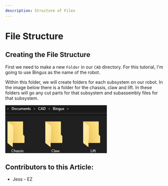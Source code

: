 ```yaml
---
description: Structure of Files
---
```


# File Structure

## Creating the File Structure

First we need to make a new `Folder` in our `CAD` directory.  For this tutorial, I'm going to use Bingus as the name of the robot.&#x20;

Within this folder, we will create folders for each subsystem on our robot.  In the image below there is a folder for the chassis, claw and lift.  In these folders will go any cut parts for that subsystem and subassembly files for that subsystem.&#x20;

![Folders for each Subassembly](<../../../.gitbook/assets/image (241).png>)



## Contributors to this Article:

* Jess - EZ

